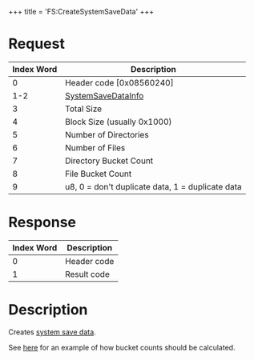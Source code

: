 +++
title = 'FS:CreateSystemSaveData'
+++

# Request

| Index Word | Description                                                             |
|------------|-------------------------------------------------------------------------|
| 0          | Header code \[0x08560240\]                                              |
| 1-2        | [SystemSaveDataInfo](Filesystem_services#SystemSaveDataInfo "wikilink") |
| 3          | Total Size                                                              |
| 4          | Block Size (usually 0x1000)                                             |
| 5          | Number of Directories                                                   |
| 6          | Number of Files                                                         |
| 7          | Directory Bucket Count                                                  |
| 8          | File Bucket Count                                                       |
| 9          | u8, 0 = don't duplicate data, 1 = duplicate data                        |

# Response

| Index Word | Description |
|------------|-------------|
| 0          | Header code |
| 1          | Result code |

# Description

Creates [system save data](System_SaveData "wikilink").

See [here](RomFS#HashKey_Table_Structure "wikilink") for an example of
how bucket counts should be calculated.
